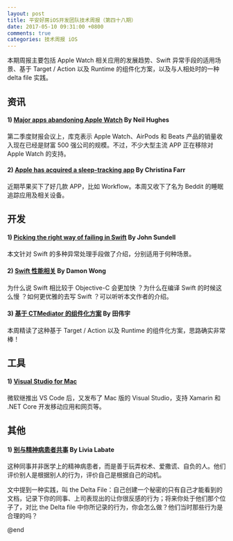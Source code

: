 ```yaml
---
layout: post
title: 平安好房iOS开发团队技术周报（第四十八期）
date: 2017-05-10 09:31:00 +0800
comments: true
categories: 技术周报 iOS
---
```

本期周报主要包括 Apple Watch 相关应用的发展趋势、Swift 异常手段的适用场景、基于 Target / Action 以及 Runtime 的组件化方案，以及与人相处时的一种 delta file 实践。

<!--more-->

## 资讯

#### 1) [Major apps abandoning Apple Watch](http://appleinsider.com/articles/17/05/01/major-apps-abandoning-apple-watch-including-google-maps-amazon-ebay) By Neil Hughes

第二季度财报会议上，库克表示 Apple Watch、AirPods 和 Beats 产品的销量收入现在已经是财富 500 强公司的规模。不过，不少大型主流 APP 正在移除对 Apple Watch 的支持。

#### 2) [Apple has acquired a sleep-tracking app](http://www.cnbc.com/2017/05/09/apple-acquires-beddit-sleep-tracking-app.html) By Christina Farr

近期苹果买下了好几款 APP，比如 Workflow。本周又收下了名为 Beddit 的睡眠追踪应用及相关设备。

## 开发

#### 1) [Picking the right way of failing in Swift](https://medium.com/@johnsundell/picking-the-right-way-of-failing-in-swift-e89125a6b5b5) By John Sundell

本文针对 Swift 的多种异常处理手段做了介绍，分别适用于何种场景。

#### 2) [Swift 性能相关](http://www.jianshu.com/p/0d3db4422954) By Damon Wong

为什么说 Swift 相比较于 Objective-C 会更加快 ？为什么在编译 Swift 的时候这么慢 ？如何更优雅的去写 Swift ？可以听听本文作者的介绍。

#### 3) [基于 CTMediator 的组件化方案](https://casatwy.com/modulization_in_action.html) By 田伟宇

本周精读了这种基于 Target / Action 以及 Runtime 的组件化方案，思路确实非常棒！

## 工具

#### 1) [Visual Studio for Mac](https://www.visualstudio.com/vs/)

微软继推出 VS Code 后，又发布了 Mac 版的 Visual Studio，支持 Xamarin 和 .NET Core 开发移动应用和网页等。

## 其他

#### 1) [别与精神病患者共事](https://medium.com/@livlab/dont-work-with-psychopaths-b1a848914455) By Livia Labate

这种同事并非医学上的精神病患者，而是善于玩弄权术、爱撒谎、自负的人。他们评价别人是根据别人的行为，评价自己是根据自己的动机。

文中提到一种实践，叫 the Delta File：自己创建一个秘密的只有自己才能看到的文档，记录下你的同事、上司表现出的让你很反感的行为；将来你处于他们那个位子了，对比 the Delta file 中你所记录的行为，你会怎么做？他们当时那些行为是合理的吗？

@end